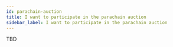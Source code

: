 ```yaml
---
id: parachain-auction
title: I want to participate in the parachain auction
sidebar_label: I want to participate in the parachain auction
---
```


TBD
